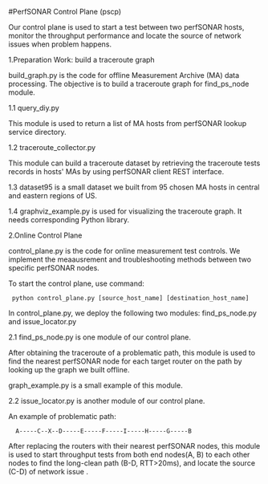 #PerfSONAR Control Plane (pscp)

Our control plane is used to start a test between two perfSONAR hosts, monitor the throughput performance and locate the source of network issues when problem happens.

 1.Preparation Work: build a traceroute graph
 
   build_graph.py is the code for offline Measurement Archive (MA) data processing. The objective is to build a traceroute graph for find_ps_node module.
 
 1.1 query_diy.py 

   This module is used to return a list of MA hosts from perfSONAR lookup service directory.

 1.2 traceroute_collector.py
      
   This module can build a traceroute dataset by retrieving the traceroute tests records in hosts' MAs by using perfSONAR client REST interface.
      
 1.3 dataset95 is a small dataset we built from 95 chosen MA hosts in central and eastern regions of US.

 1.4 graphviz_example.py is used for visualizing the traceroute graph. It needs corresponding Python library.



 2.Online Control Plane
 
 control_plane.py is the code for online measurement test controls. We implement the meaausrement and troubleshooting methods between two specific perfSONAR nodes.

 To start the control plane, use command:
   
     python control_plane.py [source_host_name] [destination_host_name]
     
In control_plane.py, we deploy the following two modules: find_ps_node.py and issue_locator.py

 2.1 find_ps_node.py is one module of our control plane.
      
After obtaining the traceroute of a problematic path, this module is used to find the nearest perfSONAR node for each target router on the path by looking up the graph we built offline.

graph_example.py is a small example of this module.

 2.2 issue_locator.py is another module of our control plane.
 
  An example of problematic path:    
  
      A-----C--X--D-----E-----F-----I-----H-----G-----B

After replacing the routers with their nearest perfSONAR nodes, this module is used to start throughput tests from both end nodes(A, B) to each other nodes to find the long-clean path (B-D, RTT>20ms), and locate the source (C-D) of network issue .





